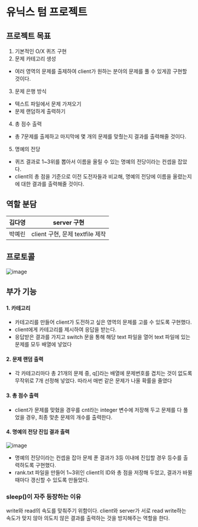 # 유닉스 텀 프로젝트

## 프로젝트 목표
1. 기본적인 O/X 퀴즈 구현
2. 문제 카테고리 생성
- 여러 영역의 문제를 출제하여 client가 원하는 분야의 문제를 풀 수 있게끔 구현할 것이다.
3. 문제 은행 방식
- 텍스트 파일에서 문제 가져오기
- 문제 랜덤하게 출력하기
4. 총 점수 출력
- 총 7문제를 출제하고 마지막에 몇 개의 문제를 맞췄는지 결과를 출력해줄 것이다.
5. 명예의 전당
- 퀴즈 결과로 1~3위를 뽑아서 이름을 올릴 수 있는 명예의 전당이라는 컨셉을 잡았다.
- client의 총 점을 기준으로 이전 도전자들과 비교해, 명예의 전당에 이름을 올렸는지에 대한 결과를 출력해줄 것이다.

## 역할 분담
|김다영|server 구현|
|---|---|
|박예린|client 구현, 문제 textfile 제작|

## 프로토콜
![image](https://user-images.githubusercontent.com/45174177/163175777-5a7dcf72-d644-4352-ae5e-05f00290d18a.png)

## 부가 기능
#### 1. 카테고리
- 카테고리를 만들어 client가 도전하고 싶은 영역의 문제를 고를 수 있도록 구현했다.
- client에게 카테고리를 제시하여 응답을 받는다.
- 응답받은 결과를 가지고 switch 문을 통해 해당 text 파일을 열어 text 파일에 있는 문제를 모두 배열에 넣었다

#### 2. 문제 랜덤 출력
- 각 카테고리마다 총 21개의 문제 중, q[]라는 배열에 문제번호를 겹치는 것이 없도록 무작위로 7개 선정해 넣었다. 따라서 매번 같은 문제가 나올 확률을 줄였다

#### 3. 총 점수 출력
-  client가 문제를 맞혔을 경우를 cnt라는 integer 변수에 저장해 두고 문제를 다 풀었을 경우, 최종 맞춘 문제의 개수를 출력한다.

#### 4. 명예의 전당 진입 결과 출력
![image](https://user-images.githubusercontent.com/45174177/163176342-43ad286c-8fe5-424c-9b53-84c239e99052.png)
- 명예의 전당이라는 컨셉을 잡아 문제 푼 결과가 3등 이내에 진입할 경우 등수를 출력하도록 구현했다.
- rank.txt 파일을 만들어 1~3위인 client의 ID와 총 점을 저장해 두었고, 결과가 바뀔 때마다 갱신할 수 있도록 만들었다.


### sleep()이 자주 등장하는 이유
write와 read의 속도를 맞춰주기 위함이다. client와 server가 서로 read write하는 속도가 맞지 않아 의도치 않은 결과를 
출력하는 것을 방지해주는 역할을 한다.
